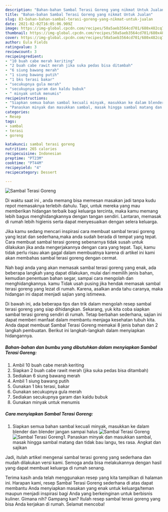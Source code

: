 ```yaml
---
description: "Bahan-bahan Sambal Terasi Goreng yang nikmat Untuk Jualan"
title: "Bahan-bahan Sambal Terasi Goreng yang nikmat Untuk Jualan"
slug: 83-bahan-bahan-sambal-terasi-goreng-yang-nikmat-untuk-jualan
date: 2021-02-02T16:05:06.909Z
image: https://img-global.cpcdn.com/recipes/50a5aeb3564cd701/680x482cq70/sambal-terasi-goreng-foto-resep-utama.jpg
thumbnail: https://img-global.cpcdn.com/recipes/50a5aeb3564cd701/680x482cq70/sambal-terasi-goreng-foto-resep-utama.jpg
cover: https://img-global.cpcdn.com/recipes/50a5aeb3564cd701/680x482cq70/sambal-terasi-goreng-foto-resep-utama.jpg
author: Eula Fields
ratingvalue: 3
reviewcount: 3
recipeingredient:
- "10 buah cabe merah keriting"
- "2 buah cabe rawit merah jika suka pedas bisa ditambah"
- "6 siung bawang merah"
- "1 siung bawang putih"
- "1 bks terasi bakar"
- "secukupnya gula merah"
- "secukupnya garam dan kaldu bubuk"
- " minyak untuk menumis"
recipeinstructions:
- "Siapkan semua bahan sambal kecuali minyak, masukkan ke dalam blender dan blender jangan sampai halus"
- "Panaskan minyak dan masukkan sambal, masak hingga sambal matang dan tidak bau langu, tes rasa. Angkat dan sajikan"
categories:
- Resep
tags:
- sambal
- terasi
- goreng

katakunci: sambal terasi goreng 
nutrition: 265 calories
recipecuisine: Indonesian
preptime: "PT23M"
cooktime: "PT44M"
recipeyield: "4"
recipecategory: Dessert

---
```



![Sambal Terasi Goreng](https://img-global.cpcdn.com/recipes/50a5aeb3564cd701/680x482cq70/sambal-terasi-goreng-foto-resep-utama.jpg)

Di waktu  saat ini , anda memang bisa memesan masakan jadi tanpa kudu repot memasaknya terlebih dahulu. Tapi, untuk mereka yang mau memberikan hidangan terbaik bagi keluarga tercinta, maka kamu memang lebih bagus menghidangkannya dengan tangan sendiri. Lantaran, memasak di rumah lebih higienis serta dapat menyesuaikan dengan selera keluarga.

Jika kamu sedang mencari inspirasi cara membuat sambal terasi goreng yang lezat dan sederhana,maka anda sudah berada di tempat yang tepat. Cara membuat sambal terasi goreng  sebenarnya tidak susah untuk dilakukan jika anda mengerjakannya dengan cara yang tepat. Tapi, kamu tidak perlu risau akan gagal dalam membuatnya 
karena di artikel ini kami akan membahas sambal terasi goreng dengan cermat.  



Nah bagi anda yang akan memasak sambal terasi goreng yang enak, ada beberapa langkah yang dapat dilakukan, mulai dari memilih jenis bahan, kemudian penentuan bahan segar, sampai cara mengolah dan menghidangkannya. kamu Tidak usah pusing jika hendak memasak sambal terasi goreng yang lezat di rumah. Karena, asalkan anda  tahu caranya, maka hidangan ini dapat menjadi sajian yang istimewa.

Di bawah ini, ada beberapa tips dan trik dalam mengolah resep sambal terasi goreng yang siap dihidangkan. Sekarang, yuk kita coba siapkan sambal terasi goreng sendiri di rumah. Tetap berbahan sederhana, sajian ini dapat memberi manfaat dalam membantu menjaga kesehatan tubuh kita. Anda dapat membuat Sambal Terasi Goreng memakai 8 jenis bahan dan 2 langkah pembuatan. Berikut ini langkah-langkah dalam menyiapkan hidangannya.

<!--inarticleads1-->

##### Bahan-bahan dan bumbu yang dibutuhkan dalam menyiapkan Sambal Terasi Goreng:

1. Ambil 10 buah cabe merah keriting
1. Siapkan 2 buah cabe rawit merah (jika suka pedas bisa ditambah)
1. Sediakan 6 siung bawang merah
1. Ambil 1 siung bawang putih
1. Gunakan 1 bks terasi, bakar
1. Gunakan secukupnya gula merah
1. Sediakan secukupnya garam dan kaldu bubuk
1. Gunakan  minyak untuk menumis




<!--inarticleads2-->

##### Cara menyiapkan Sambal Terasi Goreng:

1. Siapkan semua bahan sambal kecuali minyak, masukkan ke dalam blender dan blender jangan sampai halus
<img src="https://img-global.cpcdn.com/steps/580f93f4856f1529/160x128cq70/sambal-terasi-goreng-langkah-memasak-1-foto.jpg" alt="Sambal Terasi Goreng"><img src="https://img-global.cpcdn.com/steps/bcaefac772bd068c/160x128cq70/sambal-terasi-goreng-langkah-memasak-1-foto.jpg" alt="Sambal Terasi Goreng">1. Panaskan minyak dan masukkan sambal, masak hingga sambal matang dan tidak bau langu, tes rasa. Angkat dan sajikan




Jadi, itulah artikel mengenai  sambal terasi goreng  yang sederhana dan mudah dilakukan versi kami. Semoga anda bisa melakukannya dengan hasil yang dapat membuat keluarga di rumah senang. 

Terima kasih anda telah menggunakan resep yang kita tampilkan di halaman ini. Harapan kami, resep  Sambal Terasi Goreng sederhana di atas dapat membantu Anda menyiapkan masakan yang enak untuk keluarga/teman maupun menjadi inspirasi bagi Anda yang berkeinginan untuk berbisnis kuliner. Gimana nih? Gampang kan? Itulah resep sambal terasi goreng yang bisa Anda kerjakan di rumah. Selamat mencoba!

